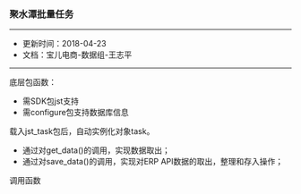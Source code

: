 ### 聚水潭批量任务

---
- 更新时间：2018-04-23
- 文档：宝儿电商-数据组-王志平
---

底层包函数：
- 需SDK包jst支持
- 需configure包支持数据库信息

载入jst_task包后，自动实例化对象task。
- 通过对get_data()的调用，实现数据取出；
- 通过对save_data()的调用，实现对ERP API数据的取出，整理和存入操作；

调用函数